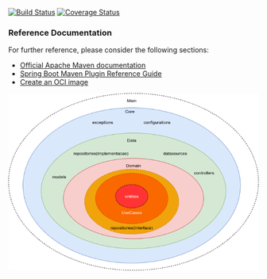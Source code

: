 [![Build Status](https://travis-ci.org/mer10z/angular-splunk-logger.svg)](https://travis-ci.org/mer10z/angular-splunk-logger)
[![Coverage Status](https://coveralls.io/repos/github/mer10z/angular-splunk-logger/badge.svg?branch=master)](https://coveralls.io/github/mer10z/angular-splunk-logger?branch=master)

### Reference Documentation
For further reference, please consider the following sections:

* [Official Apache Maven documentation](https://maven.apache.org/guides/index.html)
* [Spring Boot Maven Plugin Reference Guide](https://docs.spring.io/spring-boot/docs/2.5.5/maven-plugin/reference/html/)
* [Create an OCI image](https://docs.spring.io/spring-boot/docs/2.5.5/maven-plugin/reference/html/#build-image)

![Alt text](Diagram.drawio.png?raw=true "Title")



